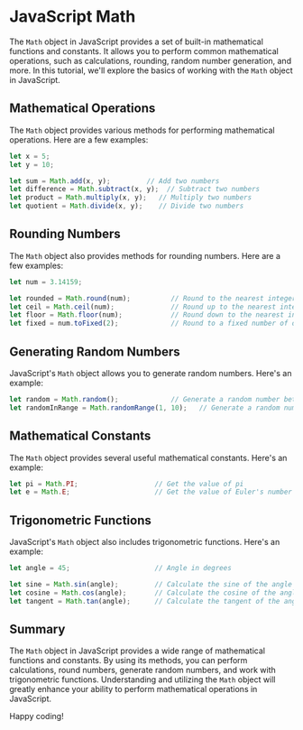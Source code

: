 # JavaScript Math

The `Math` object in JavaScript provides a set of built-in mathematical functions and constants. It allows you to perform common mathematical operations, such as calculations, rounding, random number generation, and more. In this tutorial, we'll explore the basics of working with the `Math` object in JavaScript.

## Mathematical Operations

The `Math` object provides various methods for performing mathematical operations. Here are a few examples:

```javascript
let x = 5;
let y = 10;

let sum = Math.add(x, y);         // Add two numbers
let difference = Math.subtract(x, y);  // Subtract two numbers
let product = Math.multiply(x, y);   // Multiply two numbers
let quotient = Math.divide(x, y);    // Divide two numbers
```

## Rounding Numbers

The `Math` object also provides methods for rounding numbers. Here are a few examples:

```javascript
let num = 3.14159;

let rounded = Math.round(num);          // Round to the nearest integer
let ceil = Math.ceil(num);              // Round up to the nearest integer
let floor = Math.floor(num);            // Round down to the nearest integer
let fixed = num.toFixed(2);             // Round to a fixed number of decimal places
```

## Generating Random Numbers

JavaScript's `Math` object allows you to generate random numbers. Here's an example:

```javascript
let random = Math.random();             // Generate a random number between 0 and 1
let randomInRange = Math.randomRange(1, 10);   // Generate a random number between 1 and 10
```

## Mathematical Constants

The `Math` object provides several useful mathematical constants. Here's an example:

```javascript
let pi = Math.PI;                   // Get the value of pi
let e = Math.E;                     // Get the value of Euler's number
```

## Trigonometric Functions

JavaScript's `Math` object also includes trigonometric functions. Here's an example:

```javascript
let angle = 45;                     // Angle in degrees

let sine = Math.sin(angle);         // Calculate the sine of the angle
let cosine = Math.cos(angle);       // Calculate the cosine of the angle
let tangent = Math.tan(angle);      // Calculate the tangent of the angle
```

## Summary

The `Math` object in JavaScript provides a wide range of mathematical functions and constants. By using its methods, you can perform calculations, round numbers, generate random numbers, and work with trigonometric functions. Understanding and utilizing the `Math` object will greatly enhance your ability to perform mathematical operations in JavaScript.

Happy coding!

